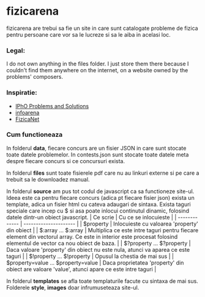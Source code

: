 
# fizicarena
fizicarena are trebui sa fie un site in care sunt catalogate probleme de fizica pentru persoane care vor sa le lucreze si sa le aiba in acelasi loc.

### Legal:
I do not own anything in the files folder. I just store them there because I couldn't find them anywhere on the internet, on a website owned by the problems' composers.

### Inspiratie:
* [IPhO Problems and Solutions](https://physprob.com)
* [infoarena](https://infoarena.ro)
* [FizicaNet](http://fizica.com)
  
### Cum functioneaza
In folderul **data**, fiecare concurs are un fisier JSON in care sunt stocate toate datele problemelor. In contests.json sunt stocate toate datele meta despre fiecare concurs si ce concursuri exista.

In folderul **files** sunt toate fisierele pdf care nu au linkuri externe si pe care a trebuit sa le downloadez manual.

In folderul **source** am pus tot codul de javascript ca sa functioneze site-ul. Ideea este ca pentru fiecare concurs (adica pt fiecare fisier json) exista un template, adica un fisier html cu cateva adaugari de sintaxa. Exista taguri speciale care incep cu \$ si asa poate inlocui continutul dinamic, folosind datele dintr-un obiect javascript.
| Ce scrie      | Cu ce se inlocuieste  |
| ------------- | --------------------- |
| \$property | Inlocuieste cu valoarea 'property' din obiect |
| \$:array ... \$:array | Multiplica ce este intre taguri pentru fiecare element din vectorul array. Ce este in interior este procesat folosind elementul de vector ca nou obiect de baza. |
| \$?property ... \$?property | Daca valoare 'property' din obiect nu este nula, atunci va aparea ce este taguri |
| \$!property ... \$!property | Opusul la chestia de mai sus |
| \$property=value ... \$property=value | Daca proprietatea 'property' din obiect are valoare 'value', atunci apare ce este intre taguri |


In folderul **templates** se afla toate templaturile facute cu sintaxa de mai sus.
Folderele **style**, **images** doar infrumuseteaza site-ul.
